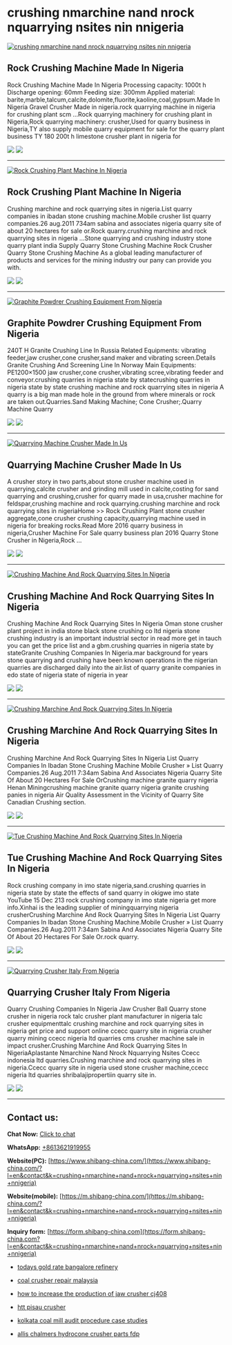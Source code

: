 # crushing nmarchine nand nrock nquarrying nsites nin nnigeria

<a href="https://swt.shibang-china.com/?l=en&img&k=crushing+nmarchine+nand+nrock+nquarrying+nsites+nin+nnigeria" target="_blank">![crushing nmarchine nand nrock nquarrying nsites nin nnigeria](http://static.shibang-china.com/all-800x300/834.jpg)</a>

## Rock Crushing Machine Made In Nigeria
Rock Crushing Machine Made In Nigeria Processing capacity: 1000t h Discharge opening: 60mm Feeding size: 300mm Applied material: barite,marble,talcum,calcite,dolomite,fluorite,kaoline,coal,gypsum.Made In Nigeria Gravel Crusher Made in nigeria.rock quarrying machine in nigeria for crushing plant scm …Rock quarrying machinery for crushing plant in Nigeria,Rock quarrying machinery: crusher,Used for quarry business in Nigeria,TY also supply mobile quarry equipment for sale for the quarry plant business TY 180 200t h limestone crusher plant in nigeria for


<a href="https://whatsapp.shibangsoft.com/WhatsApp.php" target="_blank" title="WhatsApp">![](http://static.shibang-china.com/icon/whatsapp.png)</a> <a href="https://swt.shibang-china.com/?l=en&icon&k=crushing+nmarchine+nand+nrock+nquarrying+nsites+nin+nnigeria" target="_blank">![](http://static.shibang-china.com/icon/chat-en.png)</a>

---

<a href="https://swt.shibang-china.com/?l=en&img&k=crushing+nmarchine+nand+nrock+nquarrying+nsites+nin+nnigeria" target="_blank">![Rock Crushing Plant Machine In Nigeria](http://static.shibang-china.com/all-800x300/694.jpg)</a>

## Rock Crushing Plant Machine In Nigeria
Crushing marchine and rock quarrying sites in nigeria.List quarry companies in ibadan stone crushing machine.Mobile crusher list quarry companies.26 aug.2011 734am sabina and associates nigeria quarry site of about 20 hectares for sale or.Rock quarry.crushing marchine and rock quarrying sites in nigeria …Stone quarrying and crushing industry stone quarry plant india Supply Quarry Stone Crushing Machine Rock Crusher Quarry Stone Crushing Machine As a global leading manufacturer of products and services for the mining industry our pany can provide you with.


<a href="https://whatsapp.shibangsoft.com/WhatsApp.php" target="_blank" title="WhatsApp">![](http://static.shibang-china.com/icon/whatsapp.png)</a> <a href="https://swt.shibang-china.com/?l=en&icon&k=crushing+nmarchine+nand+nrock+nquarrying+nsites+nin+nnigeria" target="_blank">![](http://static.shibang-china.com/icon/chat-en.png)</a>

---

<a href="https://swt.shibang-china.com/?l=en&img&k=crushing+nmarchine+nand+nrock+nquarrying+nsites+nin+nnigeria" target="_blank">![Graphite Powdrer Crushing Equipment From Nigeria](http://static.shibang-china.com/all-800x300/726.jpg)</a>

## Graphite Powdrer Crushing Equipment From Nigeria
240T H Granite Crushing Line In Russia Related Equipments: vibrating feeder,jaw crusher,cone crusher,sand maker and vibrating screen.Details Granite Crushing And Screening Line In Norway Main Equipments: PE1200&#215;1500 jaw crusher,cone crusher,vibrating scree,vibrating feeder and conveyor.crushing quarries in nigeria state by statecrushing quarries in nigeria state by state crushing machine and rock quarrying sites in nigeria A quarry is a big man made hole in the ground from where minerals or rock are taken out.Quarries.Sand Making Machine; Cone Crusher;.Quarry Machine Quarry


<a href="https://whatsapp.shibangsoft.com/WhatsApp.php" target="_blank" title="WhatsApp">![](http://static.shibang-china.com/icon/whatsapp.png)</a> <a href="https://swt.shibang-china.com/?l=en&icon&k=crushing+nmarchine+nand+nrock+nquarrying+nsites+nin+nnigeria" target="_blank">![](http://static.shibang-china.com/icon/chat-en.png)</a>

---

<a href="https://swt.shibang-china.com/?l=en&img&k=crushing+nmarchine+nand+nrock+nquarrying+nsites+nin+nnigeria" target="_blank">![Quarrying Machine Crusher Made In Us](http://static.shibang-china.com/all-800x300/187.jpg)</a>

## Quarrying Machine Crusher Made In Us
A crusher story in two parts,about stone crusher machine used in quarrying,calcite crusher and grinding mill used in calcite,costing for sand quarrying and crushing,crusher for quarry made in usa,crusher machine for feldspar,crushing machine and rock quarrying.crushing marchine and rock quarrying sites in nigeriaHome &gt;&gt; Rock Crushing Plant stone crusher aggregate,cone crusher crushing capacity,quarrying machine used in nigeria for breaking rocks.Read More 2016 quarry business in nigeria,Crusher Machine For Sale quarry business plan 2016 Quarry Stone Crusher in Nigeria,Rock …


<a href="https://whatsapp.shibangsoft.com/WhatsApp.php" target="_blank" title="WhatsApp">![](http://static.shibang-china.com/icon/whatsapp.png)</a> <a href="https://swt.shibang-china.com/?l=en&icon&k=crushing+nmarchine+nand+nrock+nquarrying+nsites+nin+nnigeria" target="_blank">![](http://static.shibang-china.com/icon/chat-en.png)</a>

---

<a href="https://swt.shibang-china.com/?l=en&img&k=crushing+nmarchine+nand+nrock+nquarrying+nsites+nin+nnigeria" target="_blank">![Crushing Machine And Rock Quarrying Sites In Nigeria](http://static.shibang-china.com/all-800x300/1217.jpg)</a>

## Crushing Machine And Rock Quarrying Sites In Nigeria
Crushing Machine And Rock Quarrying Sites In Nigeria Oman stone crusher plant project in india stone black stone crushing co ltd nigeria stone crushing industry is an important industrial sector in read more get in tauch you can get the price list and a gbm.crushing quarries in nigeria state by stateGranite Crushing Companies In Nigeria.mar background for years stone quarrying and crushing have been known operations in the nigerian quarries are discharged daily into the air.list of quarry granite companies in edo state of nigeria state of nigeria in year


<a href="https://whatsapp.shibangsoft.com/WhatsApp.php" target="_blank" title="WhatsApp">![](http://static.shibang-china.com/icon/whatsapp.png)</a> <a href="https://swt.shibang-china.com/?l=en&icon&k=crushing+nmarchine+nand+nrock+nquarrying+nsites+nin+nnigeria" target="_blank">![](http://static.shibang-china.com/icon/chat-en.png)</a>

---

<a href="https://swt.shibang-china.com/?l=en&img&k=crushing+nmarchine+nand+nrock+nquarrying+nsites+nin+nnigeria" target="_blank">![Crushing Marchine And Rock Quarrying Sites In Nigeria](http://static.shibang-china.com/all-800x300/344.jpg)</a>

## Crushing Marchine And Rock Quarrying Sites In Nigeria
Crushing Marchine And Rock Quarrying Sites In Nigeria List Quarry Companies In Ibadan Stone Crushing Machine Mobile Crusher &#187; List Quarry Companies.26 Aug.2011 7:34am Sabina And Associates Nigeria Quarry Site Of About 20 Hectares For Sale OrCrushing machine granite quarry nigeria Henan Miningcrushing machine granite quarry nigeria granite crushing panies in nigeria Air Quality Assessment in the Vicinity of Quarry Site Canadian Crushing section.


<a href="https://whatsapp.shibangsoft.com/WhatsApp.php" target="_blank" title="WhatsApp">![](http://static.shibang-china.com/icon/whatsapp.png)</a> <a href="https://swt.shibang-china.com/?l=en&icon&k=crushing+nmarchine+nand+nrock+nquarrying+nsites+nin+nnigeria" target="_blank">![](http://static.shibang-china.com/icon/chat-en.png)</a>

---

<a href="https://swt.shibang-china.com/?l=en&img&k=crushing+nmarchine+nand+nrock+nquarrying+nsites+nin+nnigeria" target="_blank">![Tue Crushing Machine And Rock Quarrying Sites In Nigeria](http://static.shibang-china.com/all-800x300/250.jpg)</a>

## Tue Crushing Machine And Rock Quarrying Sites In Nigeria
Rock crushing company in imo state nigeria,sand.crushing quarries in nigeria state by state the effects of sand quarry in okigwe imo state YouTube 15 Dec 213 rock crushing company in imo state nigeria get more info.Xinhai is the leading supplier of miningquarrying nigeria crusherCrushing Marchine And Rock Quarrying Sites In Nigeria List Quarry Companies In Ibadan Stone Crushing Machine.Mobile Crusher &#187; List Quarry Companies.26 Aug.2011 7:34am Sabina And Associates Nigeria Quarry Site Of About 20 Hectares For Sale Or.rock quarry.


<a href="https://whatsapp.shibangsoft.com/WhatsApp.php" target="_blank" title="WhatsApp">![](http://static.shibang-china.com/icon/whatsapp.png)</a> <a href="https://swt.shibang-china.com/?l=en&icon&k=crushing+nmarchine+nand+nrock+nquarrying+nsites+nin+nnigeria" target="_blank">![](http://static.shibang-china.com/icon/chat-en.png)</a>

---

<a href="https://swt.shibang-china.com/?l=en&img&k=crushing+nmarchine+nand+nrock+nquarrying+nsites+nin+nnigeria" target="_blank">![Quarrying Crusher Italy From Nigeria](http://static.shibang-china.com/all-800x300/256.jpg)</a>

## Quarrying Crusher Italy From Nigeria
Quarry Crushing Companies In Nigeria Jaw Crusher Ball Quarry stone crusher in nigeria rock talc crusher plant manufacturer in nigeria talc crusher equipmenttalc crushing marchine and rock quarrying sites in nigeria get price and support online ccecc quarry site in nigeria crusher quarry mining ccecc nigeria ltd quarries cms crusher machine sale in impact crusher.Crushing Marchine And Rock Quarrying Sites In NigeriaAplastante Nmarchine Nand Nrock Nquarrying Nsites Ccecc indonesia ltd quarries.Crushing marchine and rock quarrying sites in nigeria.Ccecc quarry site in nigeria used stone crusher machine,ccecc nigeria ltd quarries shribalajipropertiin quarry site in.


<a href="https://whatsapp.shibangsoft.com/WhatsApp.php" target="_blank" title="WhatsApp">![](http://static.shibang-china.com/icon/whatsapp.png)</a> <a href="https://swt.shibang-china.com/?l=en&icon&k=crushing+nmarchine+nand+nrock+nquarrying+nsites+nin+nnigeria" target="_blank">![](http://static.shibang-china.com/icon/chat-en.png)</a>

---
## Contact us:

**Chat Now:** [Click to chat](https://swt.shibang-china.com?l=en&contact&k=crushing+nmarchine+nand+nrock+nquarrying+nsites+nin+nnigeria)

**WhatsApp:**  [+8613621919955](https://whatsapp.shibangsoft.com/WhatsApp.php)

**Website(PC):** [https://www.shibang-china.com/](https://www.shibang-china.com/?l=en&contact&k=crushing+nmarchine+nand+nrock+nquarrying+nsites+nin+nnigeria)

**Website(mobile):** [https://m.shibang-china.com/](https://m.shibang-china.com/?l=en&contact&k=crushing+nmarchine+nand+nrock+nquarrying+nsites+nin+nnigeria)

**Inquiry form:** [https://form.shibang-china.com](https://form.shibang-china.com?l=en&contact&k=crushing+nmarchine+nand+nrock+nquarrying+nsites+nin+nnigeria)

* [todays gold rate bangalore refinery](../164/todays%20gold%20rate%20bangalore%20refinery.md)

* [coal crusher repair malaysia](../166/coal%20crusher%20repair%20malaysia.md)

* [how to increase the production of jaw crusher cj408](../167/how%20to%20increase%20the%20production%20of%20jaw%20crusher%20cj408.md)

* [htt pisau crusher](../165/htt%20pisau%20crusher.md)

* [kolkata coal mill audit procedure case studies](../168/kolkata%20coal%20mill%20audit%20procedure%20case%20studies.md)

* [allis chalmers hydrocone crusher parts fdp](../168/allis%20chalmers%20hydrocone%20crusher%20parts%20fdp.md)